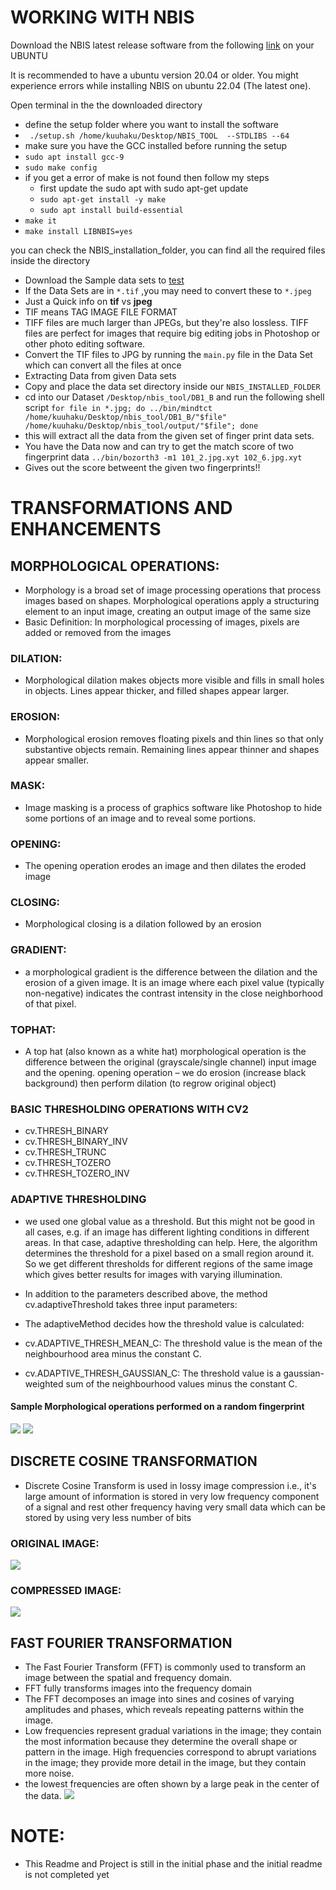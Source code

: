 # WORKING WITH NBIS
Download the NBIS  latest release software from the following [link](https://www.nist.gov/itl/iad/image-group/products-and-services/image-group-open-source-server-nigos#Releases) on your UBUNTU

It is recommended to have a ubuntu version 20.04 or older. You might experience errors while installing NBIS on ubuntu 22.04 (The latest one).

Open terminal in the the downloaded directory

+ define the setup folder where you want to install the software
+  ` ./setup.sh /home/kuuhaku/Desktop/NBIS_TOOL  --STDLIBS --64`
+ make sure you have the GCC installed before running the setup
+ `sudo apt install gcc-9` 
+ `sudo make config`
+ if you get a error of make is not found then follow my steps
  + first update the sudo apt with sudo apt-get update
  + `sudo apt-get install -y make`
  + `sudo apt install build-essential`
+ `make it`
+ `make install LIBNBIS=yes`

you can check the NBIS_installation_folder, you can find all the required files inside the directory

+ Download the Sample data sets to [test](http://bias.csr.unibo.it/fvc2004/databases.asp)
+ If the Data Sets are in `*.tif` ,you may need to convert these to `*.jpeg`
+ Just a Quick info on **tif** vs **jpeg**
 + TIF means TAG IMAGE FILE FORMAT
 + TIFF files are much larger than JPEGs, but they're also lossless. TIFF files are perfect for images that require big editing jobs in Photoshop or other photo editing software.
+ Convert the TIF files to JPG by running the `main.py` file in the Data Set which can convert all the files at once
+ Extracting Data from given Data sets
+ Copy and place the data set directory inside our `NBIS_INSTALLED_FOLDER`
+ cd into our Dataset `/Desktop/nbis_tool/DB1_B` and run the following shell script `for file in *.jpg; do ../bin/mindtct /home/kuuhaku/Desktop/nbis_tool/DB1_B/"$file" /home/kuuhaku/Desktop/nbis_tool/output/"$file"; done`
+ this will extract all the data from the given set of finger print data sets.
+ You have the Data now and can try to get the match score of two fingerprint data `../bin/bozorth3 -m1 101_2.jpg.xyt 102_6.jpg.xyt`
+ Gives out the score betweent the given two fingerprints!!

# TRANSFORMATIONS AND ENHANCEMENTS

## MORPHOLOGICAL OPERATIONS:
+ Morphology is a broad set of image processing operations that process images based on shapes. Morphological operations apply a structuring element to an input image, creating an output image of the same size
+ Basic Definition: In morphological processing of images, pixels are added or removed from the images
### DILATION:
+ Morphological dilation makes objects more visible and fills in small holes in objects. Lines appear thicker, and filled shapes appear larger.

### EROSION:
+ Morphological erosion removes floating pixels and thin lines so that only substantive objects remain. Remaining lines appear thinner and shapes appear smaller.

### MASK:
+ Image masking is a process of graphics software like Photoshop to hide some portions of an image and to reveal some portions.

### OPENING:
+ The opening operation erodes an image and then dilates the eroded image

### CLOSING:
+ Morphological closing is a dilation followed by an erosion

### GRADIENT:
+  a morphological gradient is the difference between the dilation and the erosion of a given image. It is an image where each pixel value (typically non-negative) indicates the contrast intensity in the close neighborhood of that pixel.

### TOPHAT:
+ A top hat (also known as a white hat) morphological operation is the difference between the original (grayscale/single channel) input image and the opening. opening operation – we do erosion (increase black background) then perform dilation (to regrow original object)

### BASIC THRESHOLDING OPERATIONS WITH CV2
+    cv.THRESH_BINARY
+    cv.THRESH_BINARY_INV
+    cv.THRESH_TRUNC
+    cv.THRESH_TOZERO
+    cv.THRESH_TOZERO_INV


### ADAPTIVE THRESHOLDING
+ we used one global value as a threshold. But this might not be good in all cases, e.g. if an image has different lighting conditions in different areas. In that case, adaptive thresholding can help. Here, the algorithm determines the threshold for a pixel based on a small region around it. So we get different thresholds for different regions of the same image which gives better results for images with varying illumination.

+ In addition to the parameters described above, the method cv.adaptiveThreshold takes three input parameters:

+ The adaptiveMethod decides how the threshold value is calculated:

+ cv.ADAPTIVE_THRESH_MEAN_C: The threshold value is the mean of the neighbourhood area minus the constant C.
+ cv.ADAPTIVE_THRESH_GAUSSIAN_C: The threshold value is a gaussian-weighted sum of the neighbourhood values minus the constant C.

#### Sample Morphological operations performed on a random fingerprint
![](https://github.com/sireeshdevaraj/Image-attack-detection-with-enhancement/blob/master/assets/sample.png)
![](https://github.com/sireeshdevaraj/Image-attack-detection-with-enhancement/blob/master/assets/Figure_1.png)

## DISCRETE COSINE TRANSFORMATION
+ Discrete Cosine Transform is used in lossy image compression i.e., it's large amount of information is stored in very low frequency component of a signal and rest other frequency having very small data which can be stored by using very less number of bits
### ORIGINAL IMAGE:
![](https://github.com/sireeshdevaraj/Image-attack-detection-with-enhancement/blob/master/assets/sample.jpg)
### COMPRESSED IMAGE:
![](https://github.com/sireeshdevaraj/Image-attack-detection-with-enhancement/blob/master/assets/dct_capy_compressed.png)
## FAST FOURIER TRANSFORMATION
+ The Fast Fourier Transform (FFT) is commonly used to transform an image between the spatial and frequency domain.
+ FFT fully transforms images into the frequency domain
+ The FFT decomposes an image into sines and cosines of varying amplitudes and phases, which reveals repeating patterns within the image.
+ Low frequencies represent gradual variations in the image; they contain the most information because they determine the overall shape or pattern in the image. High frequencies correspond to abrupt variations in the image; they provide more detail in the image, but they contain more noise.
+  the lowest frequencies are often shown by a large peak in the center of the data.
![](https://github.com/sireeshdevaraj/Image-attack-detection-with-enhancement/blob/master/assets/fft_capy.png)
# NOTE:
+ This Readme and Project is still in the initial phase and the initial readme is not completed yet



  
